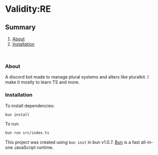 # Validity:RE
## Summary
1.  [About](#about)
2.  [Installation](#install)
<br>

<div id=about>

### About
A discord bot made to manage plural systems and alters like pluralkit. I make it mostly to learn TS and more.
</div>

<div id=install>

### Installation
To install dependencies:

```bash
bun install
```

To run:

```bash
bun run src/index.ts
```

This project was created using `bun init` in bun v1.0.7. [Bun](https://bun.sh) is a fast all-in-one JavaScript runtime.
</div>